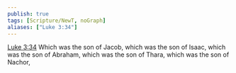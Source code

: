 ```yaml
---
publish: true
tags: [Scripture/NewT, noGraph]
aliases: ["Luke 3:34"]
---
```

[Luke 3:34](https://churchofjesuschrist.org/study/scriptures/nt/luke/3?lang=eng&id=p34#p34) Which was the son of Jacob, which was the son of Isaac, which was the son of Abraham, which was the son of Thara, which was the son of Nachor,
